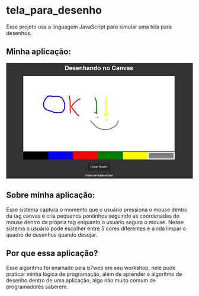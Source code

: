 # tela_para_desenho
Esse projeto usa a linguagem JavaScript para simular uma tela para desenhos.

## Minha aplicação:

<img src="./assets/screenshots/cap.PNG">

## Sobre minha aplicação:

Esse sistema captura o momento que o usuário pressiona o mouse dentro da tag canvas e 
cria pequenos pontinhos seguindo as coordenadas do mouse dentro da própria tag enquanto o usuário segura o mouse.
Nesse sistema o usuário pode escolher entre 5 cores diferentes e ainda limpar o quadro  de desenhos quando desejar.

## Por que essa aplicação?

Esse algoritmo foi ensinado pela b7web em seu workshop, nele pude praticar minha lógica de programação, além de aprender o algoritmo de desenho dentro de uma aplicação,
algo não muito comum de programadores saberem. 
